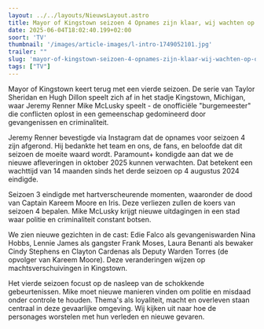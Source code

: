 ```yaml
---
layout: ../../layouts/NieuwsLayout.astro
title: Mayor of Kingstown seizoen 4 Opnames zijn klaar, wij wachten op oktober!
date: 2025-06-04T18:02:40.199+02:00
soort: 'TV'
thumbnail: '/images/article-images/l-intro-1749052101.jpg'
trailer: ""
slug: 'mayor-of-kingstown-seizoen-4-opnames-zijn-klaar-wij-wachten-op-oktober'
tags: ["TV"]
---
```


Mayor of Kingstown keert terug met een vierde seizoen. De serie van Taylor
Sheridan en Hugh Dillon speelt zich af in het stadje Kingstown, Michigan, waar
Jeremy Renner Mike McLusky speelt - de onofficiële "burgemeester" die conflicten
oplost in een gemeenschap gedomineerd door gevangenissen en criminaliteit.

Jeremy Renner bevestigde via Instagram dat de opnames voor seizoen 4 zijn
afgerond. Hij bedankte het team en ons, de fans, en beloofde dat dit seizoen de
moeite waard wordt. Paramount+ kondigde aan dat we de nieuwe afleveringen in
oktober 2025 kunnen verwachten. Dat betekent een wachttijd van 14 maanden sinds
het derde seizoen op 4 augustus 2024 eindigde.

Seizoen 3 eindigde met hartverscheurende momenten, waaronder de dood van Captain
Kareem Moore en Iris. Deze verliezen zullen de koers van seizoen 4 bepalen. Mike
McLusky krijgt nieuwe uitdagingen in een stad waar politie en criminaliteit
constant botsen.

We zien nieuwe gezichten in de cast: Edie Falco als gevangeniswarden Nina Hobbs,
Lennie James als gangster Frank Moses, Laura Benanti als bewaker Cindy Stephens
en Clayton Cardenas als Deputy Warden Torres (de opvolger van Kareem Moore).
Deze veranderingen wijzen op machtsverschuivingen in Kingstown.

Het vierde seizoen focust op de nasleep van de schokkende gebeurtenissen. Mike
moet nieuwe manieren vinden om politie en misdaad onder controle te houden.
Thema's als loyaliteit, macht en overleven staan centraal in deze gevaarlijke
omgeving. Wij kijken uit naar hoe de personages worstelen met hun verleden en
nieuwe gevaren.